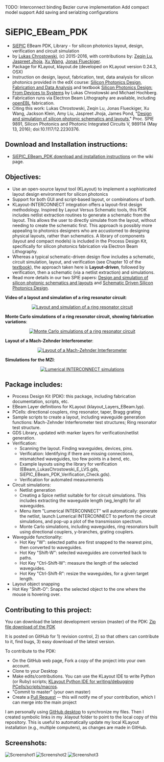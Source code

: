TODO:
Interconnect binding
Bezier curve implementation
Add compact model support
Add saving and serialzing configurations

# SiEPIC_EBeam_PDK

- <a href="www.siepic.ubc.ca">SiEPIC</a> EBeam PDK, Library - for silicon photonics layout, design, verification and circuit simulation
- by <a href="https://ca.linkedin.com/in/chrostowski">Lukas Chrostowski</a>, (c) 2015-2016, with contributions by: <a href="https://ca.linkedin.com/in/zeqin-lu-13a52394">Zeqin Lu</a>, <a href="https://uk.linkedin.com/in/jaspreet-jhoja-00a56b64">Jaspreet Jhoja</a>, <a href="https://ca.linkedin.com/in/121comeon">Xu Wang</a>, <a href="https://ca.linkedin.com/in/jonas-flückiger-92a4831">Jonas Flueckiger</a>.
- Package for KLayout, klayout.de (developed on KLayout version 0.24.3, OSX)
- Instruction on design, layout, fabrication, test, data analysis for silicon photonics provided in the edX course: <a href="http://edx.org/course/silicon-photonics-design-fabrication-ubcx-phot1x">Silicon Photonics Design, Fabrication and Data Analysis</a> and textbook <a href="http://www.cambridge.org/ca/academic/subjects/engineering/electronic-optoelectronic-devices-and-nanotechnology/silicon-photonics-design-devices-systems">Silicon Photonics Design: From Devices to Systems</a> by Lukas Chrostowski and Michael Hochberg.
- Fabrication runs via Electron Beam Lithography are available, including <a href="https://www.linkedin.com/pulse/openebl-fabrication-test-passive-silicon-photonic-lukas-chrostowski">openEBL</a> fabrication.
- Citing this work:  Lukas Chrostowski, Zeqin Lu, Jonas Flueckiger, Xu Wang, Jackson Klein, Amy Liu, Jaspreet Jhoja, James Pond,
"<a href="http://mina.ubc.ca/ref_design-and-simulation-sili">Design and simulation of silicon photonic schematics and layouts</a>," Proc. SPIE 9891, Silicon Photonics and Photonic Integrated Circuits V, 989114 (May 13, 2016); doi:10.1117/12.2230376.

## Download and Installation instructions:
 - <a href="https://github.com/lukasc-ubc/SiEPIC_EBeam_PDK/wiki/Installation-instructions">SiEPIC_EBeam_PDK download and installation instructions</a> on the wiki page.  

 
## Objectives:
 - Use an open-source layout tool (KLayout) to implement a sophisticated layout design environment for silicon photonics
 - Support for both GUI and script-based layout, or combinations of both.
 - KLayout-INTERCONNECT integration offers a layout-first design methodology. Inspired by Layout Versus Schematic tools, this PDK includes netlist extraction routines to generate a schematic from the layout. This allows the user to directly simulate from the layout, without needing to create the schematic first. This approach is possibly more appealing to photonics designers who are accustomed to designing physical layouts, rather than schematics. A library of components (layout and compact models) is included in the Process Design Kit, specifically for silicon photonics fabrication via Electron Beam Lithography.
 - Whereas a typical schematic-driven design flow includes a schematic, circuit simulation, layout, and verification (see Chapter 10 of the <a href="http://www.cambridge.org/ca/academic/subjects/engineering/electronic-optoelectronic-devices-and-nanotechnology/silicon-photonics-design-devices-systems">textbook</a>), the approach taken here is <b>Layout-driven</b>, followed by verification, then a schematic (via a netlist extraction) and simulations.
 - Read more details in our two SPIE papers: <a href="http://mina.ubc.ca/ref_design-and-simulation-sili">Design and simulation of silicon photonic schematics and layouts</a> and <a href="http://mina.ubc.ca/ref_schematic-driven-silicon-p">Schematic Driven Silicon Photonics Design</a>.


**Video of a layout and simulation of a ring resonator circuit**:

<p align="center">
  <a href="https://www.youtube.com/watch?v=1E47VP6Fod0">
  <img src="http://img.youtube.com/vi/1E47VP6Fod0/0.jpg" alt="Layout and simulation of a ring resonator circuit"/>
  </a>
</p>

**Monte Carlo simulations of a ring resonator circuit, showing fabrication variations**:

<p align="center">
  <a href="https://www.youtube.com/watch?v=gUiBsVRlzPE">
  <img src="http://img.youtube.com/vi/gUiBsVRlzPE/0.jpg" alt="Monte Carlo simulations of a ring resonator circuit"/>
  </a>
</p>

**Layout of a Mach-Zehnder Interferometer**:

<p align="center">
  <a href="http://www.youtube.com/watch?v=FRmkGjVUIH4">
  <img src="http://img.youtube.com/vi/FRmkGjVUIH4/0.jpg" alt="Layout of a Mach-Zehnder Interferometer"/>
  </a>
</p>

**Simulations for the MZI**:

<p align="center">
  <a href="http://www.youtube.com/watch?v=1bVO4bpiO58">
  <img src="http://img.youtube.com/vi/1bVO4bpiO58/0.jpg" alt="Lumerical INTERCONNECT simulations"/>
  </a>
</p>

## Package includes:

- Process Design Kit (PDK): this package, including fabrication documentation, scripts, etc.
- EBeam Layer definitions for KLayout (klayout_Layers_EBeam.lyp).
- PCells: directional couplers, ring resonator, taper, Bragg grating
- Sample scripts to create a layout, including waveguide generation functions: Mach-Zehnder Interferometer test structures; Ring resonator test structure.
- GDS Library, updated with marker layers for verification/netlist generation.
- Verification: 
  - Scanning the layout. Finding waveguides, devices, pins.  
  - Verification: Identifying if there are missing connections, mismatched waveguides, too few points in a bend, etc. 
  - Example layouts using the library for verification (EBeam_LukasChrostowski_E_LVS.gds, SiEPIC_EBeam_PDK_Verification_Check.gds).
  - Verification for automated measurements
- Circuit simulations:
  - Netlist generation
  - Creating a Spice netlist suitable for for circuit simulations. This includes extracting the waveguide length (wg_length) for all waveguides.
  - Menu item "Lumerical INTERCONNECT" will automatically: generate the netlist, launch Lumerical INTERCONNECT to perform the circuit simulations, and pop-up a plot of the transmission spectrum.
  - Monte Carlo simulations, including waveguides, ring resonators built using directional couplers, y-branches, grating couplers.
- Waveguide functionality: 
  - Hot Key "W": selected paths are first snapped to the nearest pins, then converted to waveguides.
  - Hot Key "Shift-W": selected waveguides are converted back to paths.
  - Hot Key "Ctrl-Shift-W": measure the length of the selected waveguides.
  - Hot Key "Ctrl-Shift-R": resize the waveguides, for a given target length.
- Layout object snapping
- Hot Key "Shift-O": Snaps the selected object to the one where the mouse is hovering over.




## Contributing to this project:

You can download the latest development version (master) of the PDK: <a href="https://github.com/lukasc-ubc/SiEPIC_EBeam_PDK/archive/master.zip">Zip file download of the PDK</a>

It is posted on GitHub for 1) revision control, 2) so that others can contribute to it, find bugs, 3) easy download of the latest version.

To contribute to the PDK:
 - On the GitHub web page, Fork a copy of the project into your own account.
 - Clone to your Desktop
 - Make edits/contributions.  You can use the KLayout IDE to write Python (or Ruby) scripts; <a href = http://www.klayout.de/doc/about/macro_editor.html>KLayout Python IDE for writing/debugging PCells/scripts/macros</a>.
 - "Commit to master" (your own master)
 - Create a <a href="https://help.github.com/articles/using-pull-requests/">Pull Request</a> -- this will notify me of your contribution, which I can merge into the main project

I am personally using <a href="https://desktop.github.com/">GitHub desktop</a> to synchronize my files. Then I created symbolic links in my .klayout folder to point to the local copy of this repository. This is useful to automatically update my local KLayout installation (e.g., multiple computers), as changes are made in GitHub.

## Screenshots:

![Screenshot1](https://s3.amazonaws.com/edx-course-phot1x-chrostowski/PastedGraphic-9.png)
![Screenshot2](https://s3.amazonaws.com/edx-course-phot1x-chrostowski/PastedGraphic-10.png)
![Screenshot3](https://s3.amazonaws.com/edx-course-phot1x-chrostowski/KLayout_INTERCONNECT.png)

